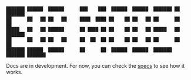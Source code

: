 ```console
███████ ██████  ██████      ███    ███  ██████  ██████  ███████ ██      ███████ 
██      ██   ██ ██   ██     ████  ████ ██    ██ ██   ██ ██      ██      ██      
█████   ██   ██ ██████      ██ ████ ██ ██    ██ ██   ██ █████   ██      ███████ 
██      ██   ██ ██   ██     ██  ██  ██ ██    ██ ██   ██ ██      ██           ██ 
███████ ██████  ██████      ██      ██  ██████  ██████  ███████ ███████ ███████ 
```

Docs are in development. For now, you can check the [specs](https://github.com/wunderbyte/edb-models/tree/master/spec/specs) to see how it works.